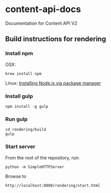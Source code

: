content-api-docs
================

Documentation for Content API V2


## Build instructions for rendering

### Install npm
OSX: 
```
brew install npm
```
Linux:
[Installing Node.js via package manager](https://github.com/joyent/node/wiki/Installing-Node.js-via-package-manager)

### Install gulp
```
npm install -g gulp
```

### Run gulp
```
cd rendering/build
gulp
```

### Start server
From the root of the repository, run:

```
python -m SimpleHTTPServer
```

Browse to
```
http://localhost:8000/rendering/start.html
```
